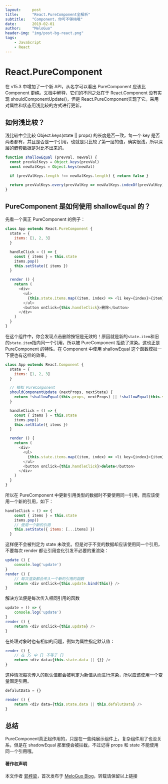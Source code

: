 ```yaml
---
layout:     post
title:      "React.PureComponent全解析"
subtitle:   "Component，你可不够纯哦"
date:       2019-02-01
author:     "MeloGuo"
header-img: "img/post-bg-react.png"
tags:
    - JavaScript
    - React
---
```


# React.PureComponent
在 v15.3 中增加了一个新 API，从名字可以看出 PureComponent 应该比 Component 更纯。文档中解释，它们的不同之处在于 React.Component 没有实现 shouldComponentUpdate()，但是 React.PureComponent实现了它。采用对属性和状态用浅比较的方式进行更新。

## 如何浅比较？
浅比较中会比较 Object.keys(state || props) 的长度是否一致，每一个 key 是否两者都有，并且是否是一个引用，也就是只比较了第一层的值，确实很浅，所以深层的嵌套数据是对比不出来的。

```javascript
function shallowEqual (prevVal, newVal) {
  const prevValKeys = Object.keys(prevVal)
  const newValKeys = Object.keys(newVal)

  if (prevValKeys.length !== newValKeys.length) { return false }

  return prevValKeys.every(prevValKey => newValKeys.indexOf(prevValKey) > -1 && prevVal[prevValKey] === newVal[prevValKey])
}
```

## PureComponent 是如何使用 shallowEqual 的？
先看一个真正 PureComponent 的例子：

```javascript
class App extends React.PureComponent {
  state = {
    items: [1, 2, 3]
  }

  handleClick = () => {
    const { items } = this.state
    items.pop()
    this.setState({ items })
  }

  render () {
    return (
      <div>
        <ul>
          {this.state.items.map((item, index) => <li key={index}>{item}</li>)}
        </ul>
        <button onClick={this.handleClick}>删除</button>
      </div>
    )
  }
}
```
在这个组件中，你会发现点击删除按钮是无效的！原因就是新的`state.item`和旧的`state.item`指向同一个引用，所以被 PureComponent 拒绝了渲染。这也正是 PureComponent 的特性。在 Component 中使用 shallowEqual 这个函数模拟一下便也有这样的效果。

```javascript
class App extends React.Component {
  state = {
    items: [1, 2, 3]
  }

  // 模拟 PureComponent
  shouldComponentUpdate (nextProps, nextState) {
    return !shallowEqual(this.props, nextProps) || !shallowEqual(this.state, nextState)
  }

  handleClick = () => {
    const { items } = this.state
    items.pop()
    this.setState({ items })
  }

  render () {
    return (
      <div>
        <ul>
          {this.state.items.map((item, index) => <li key={index}>{item}</li>)}
        </ul>
        <button onClick={this.handleClick}>delete</button>
      </div>
    )
  }
}
```
所以在 PureComponent 中更新引用类型的数据时不要使用同一引用，而应该使用一个新的引用，如下：

```javascript
handleClick = () => {
    const { items } = this.state
    items.pop()
    // 使用一个新的引用
    this.setState({ items: [...items] })
  }
```
这样便不会被判定为 state 未改变。但是对于不变的数据却应该使用同一个引用，不要每次 render 都让引用变化引发不必要的重渲染：
```javascript
update () {
    console.log('update')
}
render () {
    // 每次渲染都会传入一个新的引用的函数
    return <div onClick={this.update.bind(this)} />
}
```
解决方法便是每次传入相同引用的函数
```javascript
update = () => {
    console.log('update')
}
render () {
    return <div onClick={this.update} />
}
```
在处理对象时也有相似的问题，例如为属性指定默认值：

```javascript
render () {
    // 在 JS 中 {} 不等于 {}
    return <div data={this.state.data || {}} />
}
```
这种情况每次传入的默认值都会被判定为新值从而进行渲染，所以应该使用一个变量固定引用。

```javascript
defalutData = {}

render () {
    return <div data={this.state.data || this.defalutData} />
}
```
## 总结
PureComponent真正起作用的，只是在一些纯展示组件上，复杂组件用了也没关系，但是在 shadowEqual 那里便会被拦截，不过记得 props 和 state 不能使用同一个引用哦。


#### 著作权声明

本文作者 [郭梓梁](https://www.zhihu.com/people/mluka/activities)，首次发布于 [MeloGuo Blog](http://meloguo.com)，转载请保留以上链接

